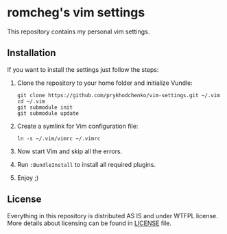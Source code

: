 # romcheg's vim settings

This repository contains my personal vim settings.


## Installation

If you want to install the settings just follow the steps:

1. Clone the repository to your home folder and initialize Vundle:

    ```
    git clone https://github.com/prykhodchenko/vim-settings.git ~/.vim
    cd ~/.vim
    git submodule init
    git submodule update
    ```

2. Create a symlink for Vim configuration file:

    ```
    ln -s ~/.vim/vimrc ~/.vimrc
    ```

3. Now start Vim and skip all the errors.
4. Run ```:BundleInstall``` to install all required plugins.
5. Enjoy ;)


## License

Everything in this repository is distributed AS IS and under WTFPL license.
More details about licensing can be found in [LICENSE](https://github.com/prykhodchenko/vim-settings/blob/master/LICENSE) file.
